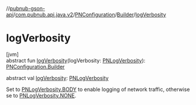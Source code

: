 //[pubnub-gson-api](../../../../index.md)/[com.pubnub.api.java.v2](../../index.md)/[PNConfiguration](../index.md)/[Builder](index.md)/[logVerbosity](log-verbosity.md)

# logVerbosity

[jvm]\
abstract fun [logVerbosity](log-verbosity.md)(logVerbosity: [PNLogVerbosity](../../../../../../pubnub-kotlin/pubnub-kotlin-api/pubnub-kotlin-api/com.pubnub.api.enums/-p-n-log-verbosity/index.md)): [PNConfiguration.Builder](index.md)

abstract val [logVerbosity](log-verbosity.md): [PNLogVerbosity](../../../../../../pubnub-kotlin/pubnub-kotlin-api/pubnub-kotlin-api/com.pubnub.api.enums/-p-n-log-verbosity/index.md)

Set to [PNLogVerbosity.BODY](../../../../../../pubnub-kotlin/pubnub-kotlin-api/pubnub-kotlin-api/com.pubnub.api.enums/-p-n-log-verbosity/-b-o-d-y/index.md) to enable logging of network traffic, otherwise se to [PNLogVerbosity.NONE](../../../../../../pubnub-kotlin/pubnub-kotlin-api/pubnub-kotlin-api/com.pubnub.api.enums/-p-n-log-verbosity/-n-o-n-e/index.md).

